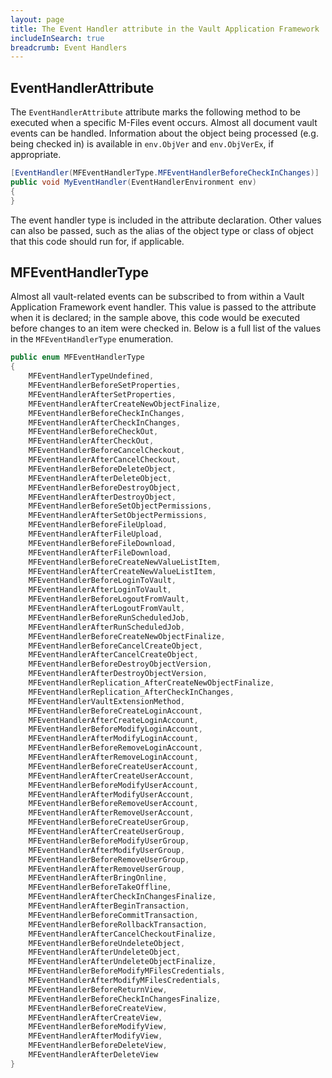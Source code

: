```yaml
---
layout: page
title: The Event Handler attribute in the Vault Application Framework
includeInSearch: true
breadcrumb: Event Handlers
---
```


## EventHandlerAttribute

The `EventHandlerAttribute` attribute marks the following method to be executed when a specific M-Files event occurs.  Almost all document vault events can be handled.  Information about the object being processed (e.g. being checked in) is available in `env.ObjVer` and `env.ObjVerEx`, if appropriate.

```csharp
[EventHandler(MFEventHandlerType.MFEventHandlerBeforeCheckInChanges)]
public void MyEventHandler(EventHandlerEnvironment env)
{
}
```

<p class="note">The event handler type is included in the attribute declaration.  Other values can also be passed, such as the alias of the object type or class of object that this code should run for, if applicable.</p>

## MFEventHandlerType

Almost all vault-related events can be subscribed to from within a Vault Application Framework event handler.  This value is passed to the attribute when it is declared; in the sample above, this code would be executed before changes to an item were checked in.  Below is a full list of the values in the `MFEventHandlerType` enumeration.

```csharp
public enum MFEventHandlerType
{
    MFEventHandlerTypeUndefined,
    MFEventHandlerBeforeSetProperties,
    MFEventHandlerAfterSetProperties,
    MFEventHandlerAfterCreateNewObjectFinalize,
    MFEventHandlerBeforeCheckInChanges,
    MFEventHandlerAfterCheckInChanges,
    MFEventHandlerBeforeCheckOut,
    MFEventHandlerAfterCheckOut,
    MFEventHandlerBeforeCancelCheckout,
    MFEventHandlerAfterCancelCheckout,
    MFEventHandlerBeforeDeleteObject,
    MFEventHandlerAfterDeleteObject,
    MFEventHandlerBeforeDestroyObject,
    MFEventHandlerAfterDestroyObject,
    MFEventHandlerBeforeSetObjectPermissions,
    MFEventHandlerAfterSetObjectPermissions,
    MFEventHandlerBeforeFileUpload,
    MFEventHandlerAfterFileUpload,
    MFEventHandlerBeforeFileDownload,
    MFEventHandlerAfterFileDownload,
    MFEventHandlerBeforeCreateNewValueListItem,
    MFEventHandlerAfterCreateNewValueListItem,
    MFEventHandlerBeforeLoginToVault,
    MFEventHandlerAfterLoginToVault,
    MFEventHandlerBeforeLogoutFromVault,
    MFEventHandlerAfterLogoutFromVault,
    MFEventHandlerBeforeRunScheduledJob,
    MFEventHandlerAfterRunScheduledJob,
    MFEventHandlerBeforeCreateNewObjectFinalize,
    MFEventHandlerBeforeCancelCreateObject,
    MFEventHandlerAfterCancelCreateObject,
    MFEventHandlerBeforeDestroyObjectVersion,
    MFEventHandlerAfterDestroyObjectVersion,
    MFEventHandlerReplication_AfterCreateNewObjectFinalize,
    MFEventHandlerReplication_AfterCheckInChanges,
    MFEventHandlerVaultExtensionMethod,
    MFEventHandlerBeforeCreateLoginAccount,
    MFEventHandlerAfterCreateLoginAccount,
    MFEventHandlerBeforeModifyLoginAccount,
    MFEventHandlerAfterModifyLoginAccount,
    MFEventHandlerBeforeRemoveLoginAccount,
    MFEventHandlerAfterRemoveLoginAccount,
    MFEventHandlerBeforeCreateUserAccount,
    MFEventHandlerAfterCreateUserAccount,
    MFEventHandlerBeforeModifyUserAccount,
    MFEventHandlerAfterModifyUserAccount,
    MFEventHandlerBeforeRemoveUserAccount,
    MFEventHandlerAfterRemoveUserAccount,
    MFEventHandlerBeforeCreateUserGroup,
    MFEventHandlerAfterCreateUserGroup,
    MFEventHandlerBeforeModifyUserGroup,
    MFEventHandlerAfterModifyUserGroup,
    MFEventHandlerBeforeRemoveUserGroup,
    MFEventHandlerAfterRemoveUserGroup,
    MFEventHandlerAfterBringOnline,
    MFEventHandlerBeforeTakeOffline,
    MFEventHandlerAfterCheckInChangesFinalize,
    MFEventHandlerAfterBeginTransaction,
    MFEventHandlerBeforeCommitTransaction,
    MFEventHandlerBeforeRollbackTransaction,
    MFEventHandlerAfterCancelCheckoutFinalize,
    MFEventHandlerBeforeUndeleteObject,
    MFEventHandlerAfterUndeleteObject,
    MFEventHandlerAfterUndeleteObjectFinalize,
    MFEventHandlerBeforeModifyMFilesCredentials,
    MFEventHandlerAfterModifyMFilesCredentials,
    MFEventHandlerBeforeReturnView,
    MFEventHandlerBeforeCheckInChangesFinalize,
    MFEventHandlerBeforeCreateView,
    MFEventHandlerAfterCreateView,
    MFEventHandlerBeforeModifyView,
    MFEventHandlerAfterModifyView,
    MFEventHandlerBeforeDeleteView,
    MFEventHandlerAfterDeleteView
}
```